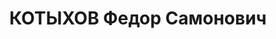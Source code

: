 ---
title: КОТЫХОВ Федор Самонович
description: 'Род. в 1894, Санкт-Петербург, русский, обр.: среднее специальное, б/п.
  Проживал: Ленинская ж.д., ст.Люберцы, д.3. Зам. начальника цеха № 1 в гл. электромеханических
  мастерских Ленинской ж.д.

  Арестован 28.07.1937. Обв. в шпионаже в пользу японской разведки, вредительстве
  и участии в троцкистской террористической организации. Приговор: ВК ВС СССР, 16.11.1937
  – ВМН. Расстрелян 16.11.1937, г.Москва.

  Реабилитирован ВК ВС СССР 11.02.1958'
---